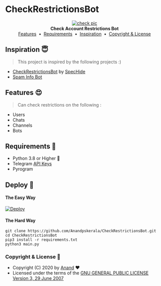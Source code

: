 # CheckRestrictionsBot

<p align="center">
    <a href="https://github.com/Anandpskerala/CheckRestrictionsBot">
        <img src="https://telegra.ph/file/cb6ac785a0b6785787964.png" alt="check pic">
    </a>
    <br>
    <b>Check Account Restrictions Bot</b>
    <br>
    <a href="https://github.com/Anandpskerala/CheckRestrictionsBot#features-">Features</a>
    &nbsp•&nbsp
    <a href="https://github.com/Anandpskerala/CheckRestrictionsBot#requirements-">Requirements</a>
    &nbsp•&nbsp
    <a href="https://github.com/Anandpskerala/CheckRestrictionsBot#inspiration-">Inspiration</a>
    &nbsp•&nbsp
    <a href="https://github.com/Anandpskerala/CheckRestrictionsBot#copyright--license-">Copyright & License</a>
</p>

## Inspiration 😇

> This project is inspired by the following projects :)

* [CheckRestrictionsBot](https://telegram.dog/CheckRestrictionsBot)  by [SpecHide](https://telegram.dog/SpEcHlDe)
* [Spam Info Bot](https://telegram.dog/SpamBot)

## Features 😍

> Can check restrictions on the following :

* Users
* Chats
* Channels
* Bots

## Requirements 🥴

* Python 3.8 or Higher 👻
* Telegram [API Keys](https://my.telegram.org/apps)
* Pyrogram

## Deploy 👷

#### The Easy Way

[![Deploy](https://www.herokucdn.com/deploy/button.svg)](https://heroku.com/deploy?template=https://github.com/Anandpskerala/CheckRestrictionsBot/tree/v1)


#### The Hard Way

```
git clone https://github.com/Anandpskerala/CheckRestrictionsBot.git
cd CheckRestrictionsBot
pip3 install -r requirements.txt
python3 main.py
```

### Copyright & License 👮

* Copyright (C) 2020 by [Anand](https://github.com/Anandpskerala) ❤️️
* Licensed under the terms of the [GNU GENERAL PUBLIC LICENSE Version 3, 29 June 2007](https://github.com/Anandpskerala/CheckRestrictionsBot/blob/main/LICENSE)